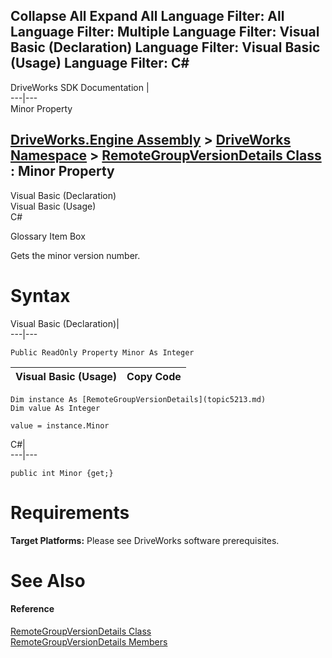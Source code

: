 Collapse All Expand All Language Filter: All  Language Filter: Multiple  Language Filter: Visual Basic (Declaration) Language Filter: Visual Basic (Usage) Language Filter: C#  
---  
DriveWorks SDK Documentation  |   
---|---  
Minor Property   
  
[DriveWorks.Engine Assembly](topic2156.md) > [DriveWorks Namespace](topic2159.md) > [RemoteGroupVersionDetails Class](topic5213.md) : Minor Property  
---  
  
Visual Basic (Declaration)    
Visual Basic (Usage)    
C# 

Glossary Item Box

Gets the minor version number. 

# Syntax

Visual Basic (Declaration)|   
---|---  
      
    
    Public ReadOnly Property Minor As Integer  
  
Visual Basic (Usage)| Copy Code  
---|---  
      
    
    Dim instance As [RemoteGroupVersionDetails](topic5213.md)
    Dim value As Integer
     
    value = instance.Minor  
  
C#|   
---|---  
      
    
    public int Minor {get;}  
  
# Requirements

**Target Platforms:** Please see DriveWorks software prerequisites.

# See Also

#### Reference

[RemoteGroupVersionDetails Class](topic5213.md)   
[RemoteGroupVersionDetails Members](topic5214.md)


